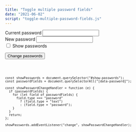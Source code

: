```yaml
---
title: "Toggle multiple password fields"
date: "2021-06-02"
script: "toggle-multiple-password-fields.js"
---
```


<form class="flow">
  <div class="field">
    <label for="current-password">
      <span class="field-label">Current password</span>
    </label>
    <input type="password" name="current-password" id="current-password-field" data-password>
  </div>
  <div class="field">
    <label for="new-password">
      <span class="field-label">New password</span>
    </label>
    <input type="password" name="new-password" id="new-password-field" data-password>
  </div>
  <div class="field-checkbox">
    <label for="show-passwords">
      <input type="checkbox" name="show-passwords" id="show-passwords">
      <span class="field-label">Show passwords</span>
    </label>
  </div>
  <p>
    <button type="submit">Change passwords</button>
  </p>
</form>
<pre>
  <code>
  
    const showPasswords = document.querySelector("#show-passwords");
    const passwordFields = document.querySelectorAll("[data-password]");

    const showPasswordChangeHandler = function (e) {
      if (passwordFields) {
        for (let field of passwordFields) {
          field.type === "password"
            ? (field.type = "text")
            : (field.type = "password");
        }
      }
      return;
    };

    showPasswords.addEventListener("change", showPasswordChangeHandler);

  </code>
</pre>
